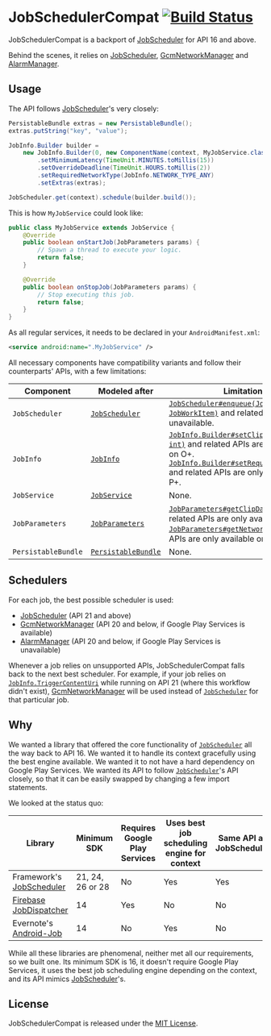 
JobSchedulerCompat [![Build Status](https://dev.azure.com/doist/JobSchedulerCompat/_apis/build/status/Doist.JobSchedulerCompat?branchName=master)](https://dev.azure.com/doist/JobSchedulerCompat/_build/latest?definitionId=2&branchName=master)
==================

JobSchedulerCompat is a backport of [JobScheduler](https://developer.android.com/reference/android/app/job/JobScheduler.html) for API 16 and above.

Behind the scenes, it relies on [JobScheduler](https://developer.android.com/reference/android/app/job/JobScheduler.html), [GcmNetworkManager](https://developers.google.com/android/reference/com/google/android/gms/gcm/GcmNetworkManager) and [AlarmManager](https://developer.android.com/reference/android/app/AlarmManager.html).




Usage
-----

The API follows [JobScheduler](https://developer.android.com/reference/android/app/job/JobScheduler.html)'s very closely:

```java
PersistableBundle extras = new PersistableBundle();
extras.putString("key", "value");

JobInfo.Builder builder =
    new JobInfo.Builder(0, new ComponentName(context, MyJobService.class))
        .setMinimumLatency(TimeUnit.MINUTES.toMillis(15))
        .setOverrideDeadline(TimeUnit.HOURS.toMillis(2))
        .setRequiredNetworkType(JobInfo.NETWORK_TYPE_ANY)
        .setExtras(extras);

JobScheduler.get(context).schedule(builder.build());
```



This is how `MyJobService` could look like:

```java
public class MyJobService extends JobService {
    @Override
    public boolean onStartJob(JobParameters params) {
        // Spawn a thread to execute your logic.
        return false;
    }

    @Override
    public boolean onStopJob(JobParameters params) {
        // Stop executing this job.
        return false;
    }
}
```



As all regular services, it needs to be declared in your `AndroidManifest.xml`:

```xml
<service android:name=".MyJobService" />
```



All necessary components have compatibility variants and follow their counterparts' APIs, with a few limitations:

| Component           | Modeled after                                                | Limitations                                                  |
| ------------------- | ------------------------------------------------------------ | ------------------------------------------------------------ |
| `JobScheduler`      | [`JobScheduler`](https://developer.android.com/reference/android/app/job/JobScheduler.html) | [`JobScheduler#enqueue(JobInfo, JobWorkItem)`](https://developer.android.com/reference/android/app/job/JobScheduler.html#enqueue(android.app.job.JobInfo,%20android.app.job.JobWorkItem)) and related APIs are unavailable. |
| `JobInfo`           | [`JobInfo`](https://developer.android.com/reference/android/app/job/JobInfo.html) | [`JobInfo.Builder#setClipData(ClipData, int)`](https://developer.android.com/reference/android/app/job/JobInfo.Builder.html#setClipData(android.content.ClipData,%20int)) and related APIs are only available on O+.<br/>[`JobInfo.Builder#setRequiredNetwork`](https://developer.android.com/reference/android/app/job/JobInfo.Builder#setRequiredNetwork(android.net.NetworkRequest)) and related APIs are only available on P+. |
| `JobService`        | [`JobService`](https://developer.android.com/reference/android/app/job/JobService.html) | None.                                                        |
| `JobParameters`     | [`JobParameters`](https://developer.android.com/reference/android/app/job/JobParameters.html) | [`JobParameters#getClipData()`](https://developer.android.com/reference/android/app/job/JobParameters.html#getClipData()) and related APIs are only available on O+.<br>[`JobParameters#getNetwork()`](https://developer.android.com/reference/android/app/job/JobParameters.html#getNetwork()) and related APIs are only available on P+. |
| `PersistableBundle` | [`PersistableBundle`](https://developer.android.com/reference/android/os/PersistableBundle.html) | None.                                                        |



## Schedulers

For each job, the best possible scheduler is used:

- [JobScheduler](https://developer.android.com/reference/android/app/job/JobScheduler.html) (API 21 and above)
- [GcmNetworkManager](https://developers.google.com/android/reference/com/google/android/gms/gcm/GcmNetworkManager) (API 20 and below, if Google Play Services is available)
- [AlarmManager](https://developer.android.com/reference/android/app/AlarmManager.html) (API 20 and below, if Google Play Services is unavailable)

Whenever a job relies on unsupported APIs, JobSchedulerCompat falls back to the next best scheduler. For example, if your job relies on [`JobInfo.TriggerContentUri`](https://developer.android.com/reference/android/app/job/JobInfo.TriggerContentUri.html) while running on API 21 (where this workflow didn't exist), [GcmNetworkManager](https://developers.google.com/android/reference/com/google/android/gms/gcm/GcmNetworkManager) will be used instead of [`JobScheduler`](https://developer.android.com/reference/android/app/job/JobScheduler.html) for that particular job.



Why
---

We wanted a library that offered the core functionality of [`JobScheduler`](https://developer.android.com/reference/android/app/job/JobScheduler.html) all the way back to API 16. We wanted it to handle its context gracefully using the best engine available. We wanted it to not have a hard dependency on Google Play Services. We wanted its API to follow [`JobScheduler`](https://developer.android.com/reference/android/app/job/JobScheduler.html)'s API closely, so that it can be easily swapped by changing a few import statements.

We looked at the status quo:

| Library                                  | Minimum SDK  | Requires Google Play Services | Uses best job scheduling engine for context | Same API as JobScheduler |
| ---------------------------------------- | ------------ | ----------------------------- | ---------------------------------------- | ------------------------ |
| Framework's [JobScheduler](https://developer.android.com/reference/android/app/job/JobScheduler.html) | 21, 24, 26 or 28 | No                           | Yes                                     | Yes                     |
| [Firebase JobDispatcher](https://github.com/firebase/firebase-jobdispatcher-android) | 14          | Yes                          | No                                      | No                      |
| Evernote's [Android-Job](https://github.com/evernote/android-job) | 14           | No                           | Yes                                     | No                      |



While all these libraries are phenomenal, neither met all our requirements, so we built one. Its minimum SDK is 16, it doesn't require Google Play Services, it uses the best job scheduling engine depending on the context, and its API mimics [JobScheduler](https://developer.android.com/reference/android/app/job/JobScheduler.html)'s.




License
-------

JobSchedulerCompat is released under the [MIT License](LICENSE).

